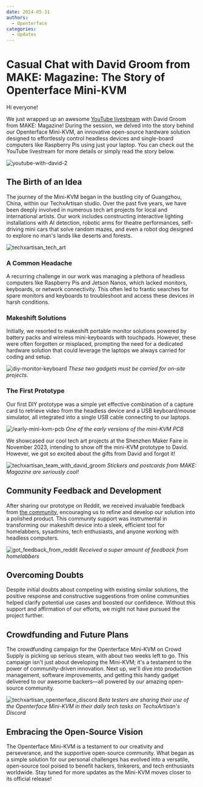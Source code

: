 ```yaml
---
date: 2024-05-31
authors:
  - Openterface
categories:
  - Updates
---
```


# Casual Chat with David Groom from MAKE: Magazine: The Story of Openterface Mini-KVM

Hi everyone!

We just wrapped up an awesome [YouTube livestream](https://www.youtube.com/live/lwitzvmxsgc?si=s9a1t5_Sce5v22e1) with David Groom from MAKE: Magazine! During the session, we delved into the story behind our Openterface Mini-KVM, an innovative open-source hardware solution designed to effortlessly control headless devices and single-board computers like Raspberry Pis using just your laptop. You can check out the YouTube livestream for more details or simply read the story below.

![youtube-with-david-2](https://www.crowdsupply.com/img/2b83/081f1376-b266-4e83-b1af-5628dbe62b83/youtube-with-david_jpg_gallery-lg.jpg)

## The Birth of an Idea

The journey of the Mini-KVM began in the bustling city of Guangzhou, China, within our TechxArtisan studio. Over the past five years, we have been deeply involved in numerous tech art projects for local and international artists. Our work includes constructing interactive lighting installations with AI detection, robotic arms for theatre performances, self-driving mini cars that solve random mazes, and even a robot dog designed to explore no man's lands like deserts and forests.

![techxartisan_tech_art](https://www.crowdsupply.com/img/bce8/9c580077-993a-42b2-b781-a30d34acbce8/techxartisan-tech-art_jpg_gallery-lg.jpg)

### A Common Headache
A recurring challenge in our work was managing a plethora of headless computers like Raspberry Pis and Jetson Nanos, which lacked monitors, keyboards, or network connectivity. This often led to frantic searches for spare monitors and keyboards to troubleshoot and access these devices in harsh conditions.

### Makeshift Solutions
Initially, we resorted to makeshift portable monitor solutions powered by battery packs and wireless mini-keyboards with touchpads. However, these were often forgotten or misplaced, prompting the need for a dedicated hardware solution that could leverage the laptops we always carried for coding and setup.

![diy-monitor-keyboard](https://www.crowdsupply.com/img/2efd/4459eff9-2d01-4552-ac91-a1941ed82efd/diy-monitor-keyboard_jpg_gallery-lg.jpg)
*These two gadgets must be carried for on-site projects.*

### The First Prototype
Our first DIY prototype was a simple yet effective combination of a capture card to retrieve video from the headless device and a USB keyboard/mouse simulator, all integrated into a single USB cable connecting to our laptops. 

![/early-mini-kvm-pcb](https://www.crowdsupply.com/img/1f7e/fb91d879-dee7-45cc-bbdc-dc3ea5731f7e/early-mini-kvm-pcb_jpg_gallery-lg.jpg)
*One of the early versions of the mini-KVM PCB*

We showcased our cool tech art projects at the Shenzhen Maker Faire in November 2023, intending to show off the mini-KVM prototype to David. However, we got so excited about the gifts from David and forgot it!

![techxartisan_team_with_david_groom](https://www.crowdsupply.com/img/bc4e/17bdcc6e-0a34-4f2f-bf64-fee0b8d6bc4e/techxartisan-team-with-david-groom_jpg_gallery-lg.jpg)
*Stickers and postcards from MAKE: Magazine are seriously cool!*

## Community Feedback and Development
After sharing our prototype on Reddit, we received invaluable feedback from [the community](http://openterface.com/community/#community-contributors), encouraging us to refine and develop our solution into a polished product. This community support was instrumental in transforming our makeshift device into a sleek, efficient tool for homelabbers, sysadmins, tech enthusiasts, and anyone working with headless computers.

![got_feedback_from_reddit](https://www.crowdsupply.com/img/b24b/e04dfa15-1e5b-4bfb-b97c-acdba784b24b/got-feedback-from-reddit_jpg_gallery-lg.jpg)
*Received a super amount of feedback from homelabbers*

## Overcoming Doubts
Despite initial doubts about competing with existing similar solutions, the positive response and constructive suggestions from online communities helped clarify potential use cases and boosted our confidence. Without this support and affirmation of our efforts, we might not have pursued the project further.

## Crowdfunding and Future Plans
The crowdfunding campaign for the Openterface Mini-KVM on Crowd Supply is picking up serious steam, with about two weeks left to go. This campaign isn't just about developing the Mini-KVM; it's a testament to the power of community-driven innovation. Next up, we'll dive into production management, software improvements, and getting this handy gadget delivered to our awesome backers—all powered by our amazing open-source community.

![techxartisan_openterface_discord](https://www.crowdsupply.com/img/8d7a/58e213e7-7a81-47b4-9d6b-69be3c698d7a/techxartisan-openterface-discord_jpg_gallery-lg.jpg)
*Beta testers are sharing their use of the Openterface Mini-KVM in their daily tech tasks on TechxArtisan's Discord*

## Embracing the Open-Source Vision

The Openterface Mini-KVM is a testament to our creativity and perseverance, and the supportive open-source community. What began as a simple solution for our personal challenges has evolved into a versatile, open-source tool poised to benefit hackers, tinkerers, and tech enthusiasts worldwide. Stay tuned for more updates as the Mini-KVM moves closer to its official release!